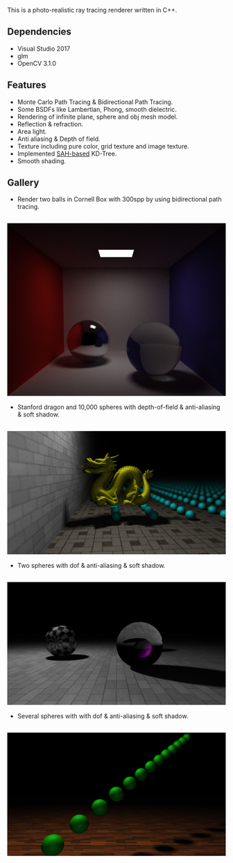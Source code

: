 This is a photo-realistic ray tracing renderer written in C++.
## Dependencies

+ Visual Studio 2017
+ glm
+ OpenCV 3.1.0

## Features

+ Monte Carlo Path Tracing & Bidirectional Path Tracing.
+ Some BSDFs like Lambertian, Phong, smooth dielectric.
+ Rendering of infinite plane, sphere and obj mesh model.
+ Reflection & refraction.
+ Area light.
+ Anti aliasing & Depth of field.
+ Texture including pure color, grid texture and image texture.
+ Implemented <a href="http://www.eng.utah.edu/~cs6965/papers/kdtree.pdf">SAH-based</a> KD-Tree.
+ Smooth shading.

## Gallery

+ Render two balls in Cornell Box with 300spp by using bidirectional path tracing.
<div style="text-align:center; margin-top:30px"><img src="gallery/bdpt_300_glass_balls.png"></div>

+ Stanford dragon and 10,000 spheres with depth-of-field & anti-aliasing & soft shadow.
<div style="text-align:center; margin-top:30px"><img src="gallery/dragon_dof20_anti20_soft49.png"></div>

+ Two spheres with dof & anti-aliasing & soft shadow.
<div style="text-align:center; margin-top:30px"><img src="gallery/two_balls_dof20_anti20_soft49.png"></div>

+ Several spheres with with dof & anti-aliasing & soft shadow.
<div style="text-align:center; margin-top:30px"><img src="gallery/balls_dof20_anti20_soft49.png"></div>